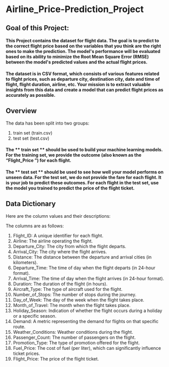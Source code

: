 # Airline_Price-Prediction_Project
## Goal of this Project:
#### This Project contains the dataset for flight data. The goal is to predict to the correct flight price based on the variables that you think are the right ones to make the prediction. The model's performance will be evaluated based on its ability to minimize the Root Mean Square Error (RMSE) between the model's predicted values and the actual flight prices.

#### The dataset is in CSV format, which consists of various features related to flight prices, such as departure city, destination city, date and time of flight, flight duration, airline, etc. Your mission is to extract valuable insights from this data and create a model that can predict flight prices as accurately as possible.

## Overview
The data has been split into two groups:
  1. train set (train.csv)
  2. test set (test.csv)
  
#### The ** train set ** should be used to build your machine learning models. For the training set, we provide the outcome (also known as the “Flight_Price ”) for each flight.

#### The ** test set ** should be used to see how well your model performs on unseen data. For the test set, we do not provide the fare for each flight. It is your job to predict these outcomes. For each flight in the test set, use the model you trained to predict the price of the flight ticket.

## Data Dictionary

Here are the column values and their descriptions:

The columns are as follows: 

1. Flight_ID: A unique identifier for each flight.
2. Airline: The airline operating the flight.
3. Departure_City: The city from which the flight departs.
4. Arrival_City: The city where the flight arrives.
5. Distance: The distance between the departure and arrival cities (in kilometers).
6. Departure_Time: The time of day when the flight departs (in 24-hour format).
7. Arrival_Time: The time of day when the flight arrives (in 24-hour format).
8. Duration: The duration of the flight (in hours).
9. Aircraft_Type: The type of aircraft used for the flight.
10. Number_of_Stops: The number of stops during the journey.
11. Day_of_Week: The day of the week when the flight takes place.
12. Month_of_Travel: The month when the flight takes place.
13. Holiday_Season: Indication of whether the flight occurs during a holiday or a specific season.
14. Demand: A metric representing the demand for flights on that specific route.
15. Weather_Conditions: Weather conditions during the flight.
16. Passenger_Count: The number of passengers on the flight.
17. Promotion_Type: The type of promotion offered for the flight. 
18. Fuel_Price: The cost of fuel (per liter), which can significantly influence ticket prices.
19. Flight_Price: The price of the flight ticket.
